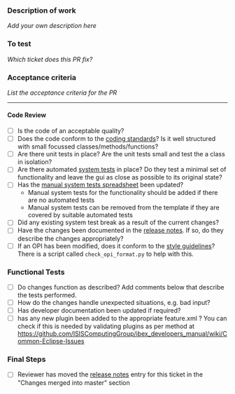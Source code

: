 ### Description of work

*Add your own description here*

### To test

*Which ticket does this PR fix?*

### Acceptance criteria

*List the acceptance criteria for the PR*

---

#### Code Review

- [ ] Is the code of an acceptable quality?
- [ ] Does the code conform to the [coding standards](https://github.com/ISISComputingGroup/ibex_developers_manual/wiki/GUI-Coding-Conventions)? Is it well structured with small focussed classes/methods/functions?
- [ ] Are there unit tests in place? Are the unit tests small and test the a class in isolation?
- [ ] Are there automated [system tests](https://github.com/ISISComputingGroup/ibex_developers_manual/wiki/System-Testing-with-RCPTT) in place? Do they test a minimal set of functionality and leave the gui as close as possible to its original state?
- [ ] Has the [manual system tests spreadsheet](https://github.com/ISISComputingGroup/ibex_developers_manual/wiki/Manual-system-tests) been updated?
    - Manual system tests for the functionality should be added if there are no automated tests
    - Manual system tests can be removed from the template if they are covered by suitable automated tests
- [ ] Did any existing system test break as a result of the current changes? 
- [ ] Have the changes been documented in the [release notes](https://github.com/ISISComputingGroup/IBEX/wiki/ReleaseNotes_Dev). If so, do they describe the changes appropriately?
- [ ] If an OPI has been modified, does it conform to the [style guidelines](https://github.com/ISISComputingGroup/ibex_developers_manual/wiki/OPI-Creation)? There is a script called `check_opi_format.py` to help with this.

### Functional Tests

- [ ] Do changes function as described? Add comments below that describe the tests performed.
- [ ] How do the changes handle unexpected situations, e.g. bad input?
- [ ] Has developer documentation been updated if required?
- [ ] has any new plugin been added to the appropriate feature.xml ? You can check if this is needed by validating plugins as per method at  https://github.com/ISISComputingGroup/ibex_developers_manual/wiki/Common-Eclipse-Issues

### Final Steps
- [ ] Reviewer has moved the [release notes](https://github.com/ISISComputingGroup/IBEX/wiki/ReleaseNotes_Dev) entry for this ticket in the "Changes merged into master" section

